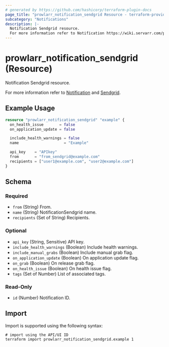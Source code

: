 ```yaml
---
# generated by https://github.com/hashicorp/terraform-plugin-docs
page_title: "prowlarr_notification_sendgrid Resource - terraform-provider-prowlarr"
subcategory: "Notifications"
description: |-
  Notification Sendgrid resource.
  For more information refer to Notification https://wiki.servarr.com/prowlarr/settings#connect and Sendgrid https://wiki.servarr.com/prowlarr/supported#sendgrid.
---
```


# prowlarr_notification_sendgrid (Resource)

<!-- subcategory:Notifications -->Notification Sendgrid resource.
For more information refer to [Notification](https://wiki.servarr.com/prowlarr/settings#connect) and [Sendgrid](https://wiki.servarr.com/prowlarr/supported#sendgrid).

## Example Usage

```terraform
resource "prowlarr_notification_sendgrid" "example" {
  on_health_issue       = false
  on_application_update = false

  include_health_warnings = false
  name                    = "Example"

  api_key    = "APIkey"
  from       = "from_sendgrid@example.com"
  recipients = ["user1@example.com", "user2@example.com"]
}
```

<!-- schema generated by tfplugindocs -->
## Schema

### Required

- `from` (String) From.
- `name` (String) NotificationSendgrid name.
- `recipients` (Set of String) Recipients.

### Optional

- `api_key` (String, Sensitive) API key.
- `include_health_warnings` (Boolean) Include health warnings.
- `include_manual_grabs` (Boolean) Include manual grab flag.
- `on_application_update` (Boolean) On application update flag.
- `on_grab` (Boolean) On release grab flag.
- `on_health_issue` (Boolean) On health issue flag.
- `tags` (Set of Number) List of associated tags.

### Read-Only

- `id` (Number) Notification ID.

## Import

Import is supported using the following syntax:

```shell
# import using the API/UI ID
terraform import prowlarr_notification_sendgrid.example 1
```
